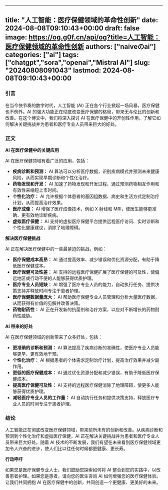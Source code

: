 
---
title: "人工智能：医疗保健领域的革命性创新"
date: 2024-08-08T09:10:43+00:00
draft: false
image: https://og.g0f.cn/api/og?title=人工智能：医疗保健领域的革命性创新
authors: ["naiveのai"]
categories: ["ai"]
tags: ["chatgpt","sora","openai","Mistral AI"]
slug: "20240808091043"
lastmod: 2024-08-08T09:10:43+00:00
---
### 引言

在当今快节奏的数字时代，人工智能 (AI) 正在各个行业掀起一场风暴，医疗保健也不例外。AI 的强大功能正在彻底改变医疗保健的格局，带来无与伦比的创新和改善。在这个博文中，我们将深入探讨 AI 在医疗保健中的开创性作用，了解它如何解决关键挑战并为患者和医疗专业人员带来巨大的好处。

### 正文

**AI 在医疗保健中的关键应用**

AI 在医疗保健领域有着广泛的应用，包括：

* **疾病诊断和预测：** AI 算法可以分析医疗数据，识别疾病模式并预测未来健康风险，从而实现早期诊断和个性化治疗。
* **药物发现和开发：** AI 加速了药物发现和开发过程，通过预测药物相互作用和有效性来缩短上市时间。
* **个性化治疗：** AI 允许根据个体患者的基因组数据、病史和生活方式定制治疗计划，从而提高治疗效果。
* **医疗成像：** AI 增强了医疗成像技术，例如 X 射线和 MRI，使医生能够更准确、更有效地诊断疾病。
* **虚拟医疗保健：** AI 支持的虚拟医疗保健平台提供远程医疗访问、实时诊断和个性化健康建议，消除了地理障碍。

**解决医疗保健挑战**

AI 正在解决医疗保健中的一些最紧迫的挑战，例如：

* **医疗保健成本高昂：** AI 通过提高效率、减少错误和优化资源分配，有助于降低医疗保健成本。
* **医疗保健可及性差：** AI 支持的远程医疗保健扩展了医疗保健的可及性，使偏远地区或行动不便的人能够获得优质护理。
* **医疗专业人员短缺：** AI 增强了医疗专业人员的能力，自动执行任务、提供决策支持并释放时间专注于患者护理。
* **医疗保健数据量庞大：** AI 帮助医疗保健专业人员管理和分析大量医疗数据，从而获得有价值的见解并改善决策。
* **药物耐药性：** AI 正在开发新的抗菌剂和治疗方案，以应对不断增长的药物耐药性威胁。

**AI 带来的好处**

AI 在医疗保健领域的创新带来了众多好处，包括：

* **更准确的诊断和预测：** AI 算法提高了疾病诊断的准确性，使医疗专业人员能够更早、更有效地干预。
* **个性化治疗：** AI 根据患者的个体需求定制治疗计划，提高治疗效果并减少副作用。
* **更低的医疗保健成本：** AI 通过优化资源分配和减少错误，有助于降低医疗保健成本。
* **提高医疗保健可及性：** AI 支持的远程医疗保健消除了地理障碍，使更多人能够获得优质护理。
* **减轻医疗专业人员的工作量：** AI 自动执行任务和提供决策支持，释放医疗专业人员的时间专注于患者护理。

### 结论

人工智能正在彻底改变医疗保健领域，带来前所未有的创新和改善。从疾病诊断和预测到个性化治疗和虚拟医疗保健，AI 正在解决关键挑战并为患者和医疗专业人员带来巨大好处。随着 AI 技术的不断发展，我们有望在未来看到医疗保健领域更加令人兴奋的进步，使人们比以往任何时候都更健康、更长寿。

**行动呼吁**

如果您是医疗保健专业人士，我们鼓励您探索如何将 AI 整合到您的实践中，以改善患者护理。如果您是患者，请向您的医生咨询 AI 如何增强您的医疗保健体验。让我们共同拥抱 AI 在医疗保健中的创新，共同创造一个更健康、更美好的未来。